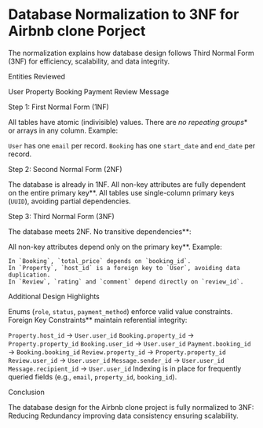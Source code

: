# Database Normalization to 3NF for Airbnb clone Porject



The normalization explains how  database design follows Third Normal Form (3NF) for efficiency, scalability, and data integrity.

Entities Reviewed

User
Property
Booking
Payment
Review
Message

Step 1: First Normal Form (1NF)

All tables have atomic (indivisible) values.
There are *no repeating groups** or arrays in any column.
 Example:

  `User` has one `email` per record.
  `Booking` has one `start_date` and `end_date` per record.


Step 2: Second Normal Form (2NF)

The database is already in 1NF.
All non-key attributes are fully dependent on the entire primary key**.
All tables use single-column primary keys (`UUID`), avoiding partial dependencies.



Step 3: Third Normal Form (3NF)

The database meets 2NF.
No transitive dependencies**:

   All non-key attributes depend only on the primary key**.
  Example:

    In `Booking`, `total_price` depends on `booking_id`.
    In `Property`, `host_id` is a foreign key to `User`, avoiding data duplication.
    In `Review`, `rating` and `comment` depend directly on `review_id`.



Additional Design Highlights

Enums (`role`, `status`, `payment_method`) enforce valid value constraints.
Foreign Key Constraints** maintain referential integrity:

  `Property.host_id` → `User.user_id`
  `Booking.property_id` → `Property.property_id`
  `Booking.user_id` → `User.user_id`
  `Payment.booking_id` → `Booking.booking_id`
  `Review.property_id` → `Property.property_id`
  `Review.user_id` → `User.user_id`
  `Message.sender_id` → `User.user_id`
  `Message.recipient_id` → `User.user_id`
Indexing is in place for frequently queried fields (e.g., `email`, `property_id`, `booking_id`).


Conclusion

The database design for the Airbnb clone project is fully normalized to 3NF:
Reducing Redundancy
improving data consistency
ensuring scalability.
